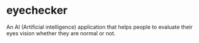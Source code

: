 # eyechecker
An AI (Artificial intelligence) application that helps people to evaluate their eyes vision whether they are normal or not.
